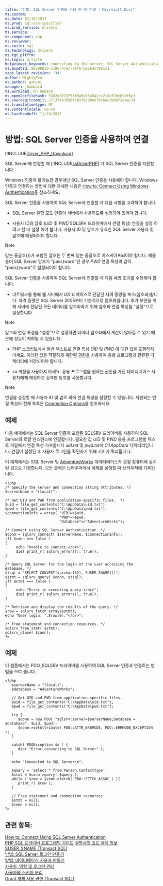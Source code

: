 ```yaml
---
title: "방법: SQL Server 인증을 사용 하 여 연결 | Microsoft Docs"
ms.custom: 
ms.date: 01/19/2017
ms.prod: sql-non-specified
ms.prod_service: drivers
ms.service: 
ms.component: php
ms.reviewer: 
ms.suite: sql
ms.technology: drivers
ms.tgt_pltfrm: 
ms.topic: article
helpviewer_keywords: connecting to the server, SQL Server Authentication
ms.assetid: 8d298830-3186-47e7-aef6-586b457901c1
caps.latest.revision: "34"
author: MightyPen
ms.author: genemi
manager: jhubbard
ms.workload: On Demand
ms.openlocfilehash: 5802ddf79f53fda9e03c842ce21def20cb99f6e3
ms.sourcegitcommit: 2713f8e7b504101f9298a0706bacd84bf2eaa174
ms.translationtype: MT
ms.contentlocale: ko-KR
ms.lasthandoff: 11/18/2017
---
```

# <a name="how-to-connect-using-sql-server-authentication"></a>방법: SQL Server 인증을 사용하여 연결
[!INCLUDE[Driver_PHP_Download](../../includes/driver_php_download.md)]

SQL Server에 연결할 때 [!INCLUDE[ssDriverPHP](../../includes/ssdriverphp_md.md)] 가 SQL Server 인증을 지원합니다.  
  
Windows 인증이 불가능한 경우에만 SQL Server 인증을 사용해야 합니다. Windows 인증과 연결하는 방법에 대한 자세한 내용은 [How to: Connect Using Windows Authentication](../../connect/php/how-to-connect-using-windows-authentication.md)을 참조하세요.  
  
SQL Server 인증을 사용하여 SQL Server에 연결할 때 다음 사항을 고려해야 합니다.  
  
-   SQL Server 혼합 모드 인증이 서버에서 사용하도록 설정되어 있어야 합니다.  
  
-   사용자 ID와 암호 (*UID* 및 *PWD* SQLSRV 드라이버에서 연결 특성) 연결을 설정 하려고 할 때 설정 해야 합니다. 사용자 ID 및 암호가 유효한 SQL Server 사용자 및 암호에 매핑되어야 합니다.  
  
> [!NOTE]  
> 닫는 중괄호(})가 포함된 암호는 두 번째 닫는 중괄호로 이스케이프되어야 합니다. 예를 들어 SQL Server 암호가 "pass}word"인 경우 *PWD* 연결 특성의 값이 "pass}}word"로 설정되어야 합니다.  
  
SQL Server 인증을 사용하여 SQL Server에 연결할 때 다음 예방 조치를 수행해야 합니다.  
  
-   네트워크를 통해 웹 서버에서 데이터베이스로 전달된 자격 증명을 보호(암호화)합니다. 자격 증명은 SQL Server 2005부터 기본적으로 암호화됩니다. 추가 보안을 위해 서버에 전달된 모든 데이터를 암호화하기 위해 암호화 연결 특성을 "설정"으로 설정합니다.  
  
> [!NOTE]  
> 암호화 연결 특성을 "설정"으로 설정하면 데이터 암호화에서 계산이 많아질 수 있기 때문에 성능이 저하될 수 있습니다.  
  
-   PHP 스크립트에서 일반 텍스트로 연결 특성 *UID* 및 *PWD* 에 대한 값을 포함하지 마세요. 이러한 값은 적절하게 제한된 권한을 사용하여 응용 프로그램과 관련된 디렉터리에 저장되어야 합니다.  
  
-   *sa* 계정을 사용하지 마세요. 응용 프로그램을 원하는 권한을 가진 데이터베이스 사용자에게 매핑하고 강력한 암호를 사용합니다.  
  
> [!NOTE]  
> 연결을 설정할 때 사용자 ID 및 암호 외에 연결 특성을 설정할 수 있습니다. 지원되는 연결 특성의 전체 목록은 [Connection Options](../../connect/php/connection-options.md)을 참조하세요.  
  
## <a name="example"></a>예제  
다음 예제에서는 SQL Server 인증이 포함된 SQLSRV 드라이버를 사용하여 SQL Server의 로컬 인스턴스에 연결합니다. 필요한 값 *UID* 및 *PWD* 응용 프로그램별 텍스트 파일에서 연결 특성 가져옵니다 *uid.txt* 및 *pwd.txt*에 *C:\AppData* 디렉터리입니다. 연결이 설정된 후 사용자 로그인을 확인하기 위해 서버가 쿼리됩니다.  
  
이 예제에서는 SQL Server 및 [AdventureWorks](http://go.microsoft.com/fwlink/?LinkID=67739) 데이터베이스가 로컬 컴퓨터에 설치된 것으로 가정합니다. 모든 출력은 브라우저에서 예제를 실행할 때 브라우저에 기록됩니다.  
  
```  
<?php  
/* Specify the server and connection string attributes. */  
$serverName = "(local)";  
  
/* Get UID and PWD from application-specific files.  */  
$uid = file_get_contents("C:\AppData\uid.txt");  
$pwd = file_get_contents("C:\AppData\pwd.txt");  
$connectionInfo = array( "UID"=>$uid,  
                         "PWD"=>$pwd,  
                         "Database"=>"AdventureWorks");  
  
/* Connect using SQL Server Authentication. */  
$conn = sqlsrv_connect( $serverName, $connectionInfo);  
if( $conn === false )  
{  
     echo "Unable to connect.</br>";  
     die( print_r( sqlsrv_errors(), true));  
}  
  
/* Query SQL Server for the login of the user accessing the  
database. */  
$tsql = "SELECT CONVERT(varchar(32), SUSER_SNAME())";  
$stmt = sqlsrv_query( $conn, $tsql);  
if( $stmt === false )  
{  
     echo "Error in executing query.</br>";  
     die( print_r( sqlsrv_errors(), true));  
}  
  
/* Retrieve and display the results of the query. */  
$row = sqlsrv_fetch_array($stmt);  
echo "User login: ".$row[0]."</br>";  
  
/* Free statement and connection resources. */  
sqlsrv_free_stmt( $stmt);  
sqlsrv_close( $conn);  
?>  
```  
  
## <a name="example"></a>예제  
이 샘플에서는 PDO_SQLSRV 드라이버를 사용하여 SQL Server 인증과 연결하는 방법을 보여 줍니다.  
  
```  
<?php  
   $serverName = "(local)";   
   $database = "AdventureWorks";  
  
   // Get UID and PWD from application-specific files.   
   $uid = file_get_contents("C:\AppData\uid.txt");  
   $pwd = file_get_contents("C:\AppData\pwd.txt");  
  
   try {  
      $conn = new PDO( "sqlsrv:server=$serverName;Database = $database", $uid, $pwd);   
      $conn->setAttribute( PDO::ATTR_ERRMODE, PDO::ERRMODE_EXCEPTION );   
   }  
  
   catch( PDOException $e ) {  
      die( "Error connecting to SQL Server" );   
   }  
  
   echo "Connected to SQL Server\n";  
  
   $query = 'select * from Person.ContactType';   
   $stmt = $conn->query( $query );   
   while ( $row = $stmt->fetch( PDO::FETCH_ASSOC ) ){   
      print_r( $row );   
   }  
  
   // Free statement and connection resources.   
   $stmt = null;   
   $conn = null;   
?>  
```  
  
## <a name="see-also"></a>관련 항목:  
[How to: Connect Using SQL Server Authentication](../../connect/php/how-to-connect-using-sql-server-authentication.md)  
[PHP SQL 드라이버 프로그래밍 가이드](../../connect/php/programming-guide-for-php-sql-driver.md)
[설명서의 코드 예제 정보](../../connect/php/about-code-examples-in-the-documentation.md)  
[SUSER_SNAME (Transact SQL)](http://go.microsoft.com/fwlink/?LinkId=106382)  
[방법: SQL Server 로그인 만들기](http://go.microsoft.com/fwlink/?LinkId=106325)  
[방법: 데이터베이스 사용자 만들기](http://go.microsoft.com/fwlink/?LinkId=106327)  
[사용자, 역할 및 로그인 관리](http://go.microsoft.com/fwlink/?LinkId=106329)  
[사용자와 스키마 분리](http://go.microsoft.com/fwlink/?LinkId=106330)  
[Grant 개체 사용 권한 (Transact SQL)](http://go.microsoft.com/fwlink/?LinkId=106332)  
  
